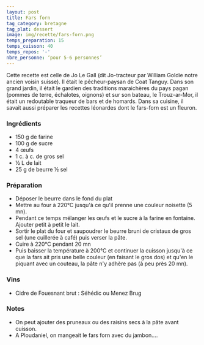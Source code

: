 ```yaml
---
layout: post
title: Fars forn
tag_category: bretagne
tag_plat: dessert
image: img/recette/fars-forn.png
temps_preparation: 15
temps_cuisson: 40
temps_repos: '-'
nbre_personne: ‘pour 5-6 personnes’
---
```

Cette recette est celle de Jo Le Gall (dit Jo-tracteur par William Goldie notre ancien voisin suisse). Il était le pêcheur-paysan de Coat Tanguy. Dans son grand jardin, il était le gardien des traditions maraichères du pays pagan (pommes de terre, échalotes, oignons) et sur son bateau, le Trouz-ar-Mor, il était un redoutable traqueur de bars et de homards. Dans sa cuisine, il savait aussi préparer les recettes léonardes dont le fars-forn est un fleuron.    

### Ingrédients
* 150 g de farine
* 100 g de sucre
* 4 œufs
* 1 c. à c. de gros sel
* ½ L de lait
* 25 g de beurre ½ sel

### Préparation
* Déposer le beurre dans le fond du plat
* Mettre au four à 220°C jusqu'à ce qu'il prenne une couleur noisette (5 mn).
* Pendant ce temps mélanger les œufs et le sucre à la farine en fontaine. Ajouter petit à petit le lait.
* Sortir le plat du four et saupoudrer le beurre bruni de cristaux de gros sel (une cuillerée à café) puis verser la pâte.
* Cuire à 220°C pendant 20 mn
* Puis baisser la température à 200°C et continuer la cuisson jusqu'à ce que la fars ait pris une belle couleur (en faisant le gros dos) et qu'en le piquant avec un couteau, la pâte n'y adhère pas (à peu près 20 mn).

### Vins
* Cidre de Fouesnant brut : Séhédic ou Menez Brug

### Notes
* On peut ajouter des pruneaux ou des raisins secs à la pâte avant cuisson.
* A Ploudaniel, on mangeait le fars forn avec du jambon….
